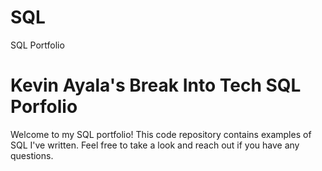 # SQL
SQL Portfolio 
# Kevin Ayala's Break Into Tech SQL Porfolio 
Welcome to my SQL portfolio! This code repository contains examples of SQL I've written. Feel free to take a look and reach out if you have any questions.
